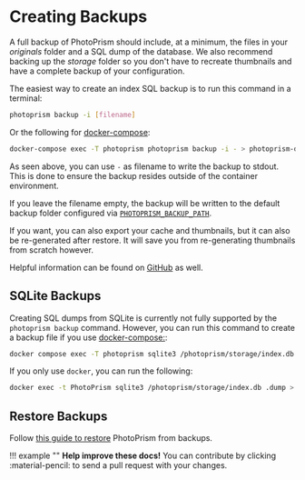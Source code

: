 # Creating Backups

A full backup of PhotoPrism should include, at a minimum, the files in your *originals* folder and a SQL dump of the database. We also recommend backing up the *storage* folder so you don't have to recreate thumbnails and have a complete backup of your configuration.

The easiest way to create an index SQL backup is to run this command in a terminal:

```bash
photoprism backup -i [filename]
```

Or the following for [docker-compose](../docker-compose.md):

```bash
docker-compose exec -T photoprism photoprism backup -i - > photoprism-db.sql
```

As seen above, you can use `-` as filename to write the backup to stdout.
This is done to ensure the backup resides outside of the container environment.

If you leave the filename empty, the backup will be written to the default backup folder configured via [`PHOTOPRISM_BACKUP_PATH`](../../config-options/#storage-folders).

If you want, you can also export your cache and thumbnails, but it can also be re-generated after restore.
It will save you from re-generating thumbnails from scratch however.

Helpful information can be found on [GitHub](https://github.com/photoprism/photoprism/discussions/772) as well.

## SQLite Backups

Creating SQL dumps from SQLite is currently not fully supported by the `photoprism backup` command. However, you can run this command to create a backup file if you use [docker-compose:](../docker-compose.md#command-line-interface):

```bash
docker compose exec -T photoprism sqlite3 /photoprism/storage/index.db .dump > photoprism-db.sql
```

If you only use `docker`, you can run the following:

```bash
docker exec -t PhotoPrism sqlite3 /photoprism/storage/index.db .dump > photoprism-db.sql
```

## Restore Backups

Follow [this guide to restore](../../user-guide/advanced/restore.md) PhotoPrism from backups.

!!! example ""
    **Help improve these docs!** You can contribute by clicking :material-pencil: to send a pull request with your changes.
